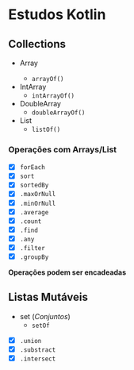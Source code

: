 # Estudos Kotlin

## Collections

- Array<String>
  - ``arrayOf()``
- IntArray
  - ``intArrayOf()``
- DoubleArray
  - ``doubleArrayOf()``
- List
  - ``listOf()``

### Operações com Arrays/List

- [x] ``forEach``
- [x] ``sort``
- [x] ``sortedBy``
- [x] `.maxOrNull`
- [x] `.minOrNull`
- [x] `.average`
- [x] `.count`
- [x] `.find`
- [x] `.any`
- [x] `.filter`
- [x] `.groupBy`

**Operações podem ser encadeadas**

## Listas Mutáveis


- set (*Conjuntos*)
  - ``setOf``

- [x] ``.union``
- [x] ``.substract``
- [x] ``.intersect``
